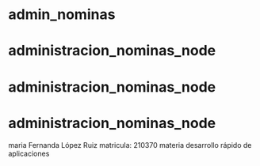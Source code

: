 ﻿# admin_nominas
# administracion_nominas_node
# administracion_nominas_node
# administracion_nominas_node
maria Fernanda López Ruiz 
matricula: 210370
materia desarrollo rápido de aplicaciones 
